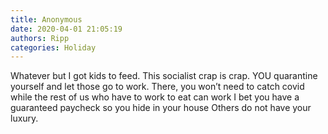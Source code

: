 ```yaml
---
title: Anonymous
date: 2020-04-01 21:05:19
authors: Ripp
categories: Holiday
---
```


 Whatever but I got kids to feed.   This socialist crap is crap.   YOU quarantine yourself and let those go to work.  There, you won’t need to catch covid while the rest of us who have to work to eat can work
I bet you have a guaranteed paycheck so you hide in your house
Others do not have your luxury.
